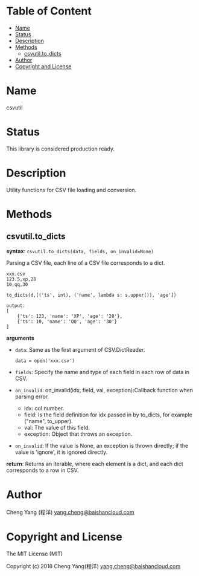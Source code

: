 <!-- START doctoc generated TOC please keep comment here to allow auto update -->
<!-- DON'T EDIT THIS SECTION, INSTEAD RE-RUN doctoc TO UPDATE -->  
#   Table of Content

- [Name](#name)
- [Status](#status)
- [Description](#description)
- [Methods](#methods)
  - [csvutil.to_dicts](#csvutilto_dicts)
- [Author](#author)
- [Copyright and License](#copyright-and-license)

<!-- END doctoc generated TOC please keep comment here to allow auto update -->

# Name

csvutil

# Status

This library is considered production ready.

# Description

Utility functions for CSV file loading and conversion.

#   Methods

## csvutil.to_dicts

**syntax**:
`csvutil.to_dicts(data, fields, on_invalid=None)`

Parsing a CSV file, each line of a CSV file corresponds to a dict.

```
xxx.csv 
123.5,xp,28
10,qq,30

to_dicts(d,[('ts', int), ('name', lambda s: s.upper()), 'age'])

output:
[
    {'ts': 123, 'name': 'XP', 'age': '28'},
    {'ts': 10, 'name': 'QQ', 'age': '30'}
]
```
**arguments**

-   `data`:
    Same as the first argument of CSV.DictReader.

    ```
    data = open('xxx.csv')
    ```

-   `fields`:
    Specify the name and type of each field in each row of data in CSV.


-   `on_invalid`:
    on_invalid(idx, field, val, exception):Callback function when parsing error.
    - idx: col number.
    - field: Is the field definition for idx passed in by to_dicts, for example ("name", to_upper).
    - val: The value of this field.
    - exception: Object that throws an exception.
-   `on_invalid`:
    If the value is None, an exception is thrown directly; if the value is 'ignore', it is ignored directly.

**return**:
    Returns an iterable, where each element is a dict, and each dict corresponds to a row in CSV.


#   Author

Cheng Yang (程洋) <yang.cheng@baishancloud.com>

#   Copyright and License

The MIT License (MIT)

Copyright (c) 2018 Cheng Yang(程洋) <yang.cheng@baishancloud.com>
